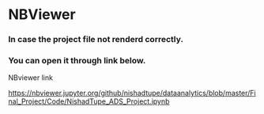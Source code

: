 # NBViewer 

### In case the project file not renderd correctly.
### You can open it through link below.

NBviewer link

https://nbviewer.jupyter.org/github/nishadtupe/dataanalytics/blob/master/Final_Project/Code/NishadTupe_ADS_Project.ipynb
